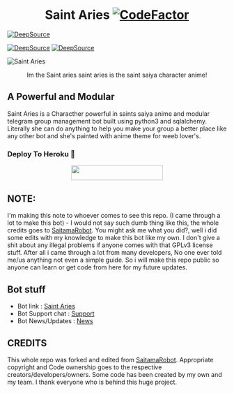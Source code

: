 <center>
  <h1> 
    Saint Aries <a href="https://www.codefactor.io/repository/github/idzero23/saintaries"><img src="https://www.codefactor.io/repository/github/idzero23/saintaries/badge?s=745e055fa302e5a4447c78cc7209bfcac5798841" alt="CodeFactor" /></a>
  </h1>
</center>

[![DeepSource](https://static.deepsource.io/deepsource-badge-light.svg)](https://deepsource.io/gh/idzero23/SaintAries/?ref=repository-badge)

<a href="https://deepsource.io/gh/idzero23/SaintAries/?ref=repository-badge}" target="_blank"><img alt="DeepSource" title="DeepSource" src="https://deepsource.io/gh/idzero23/SaintAries.svg/?label=active+issues&show_trend=true&token=AX_SAUidBGU75e2V2xMv0957"/></a>
<a href="https://deepsource.io/gh/idzero23/SaintAries/?ref=repository-badge}" target="_blank"><img alt="DeepSource" title="DeepSource" src="https://deepsource.io/gh/idzero23/SaintAries.svg/?label=resolved+issues&show_trend=true&token=AX_SAUidBGU75e2V2xMv0957"/></a>

![Saint Aries](https://telegra.ph/file/1535401e82bc8b4fbfa41.jpg)



<p>
  <center>
   Im the Saint aries saint aries is the saint saiya character anime!
  </center>
</p>



## A Powerful and Modular

Saint Aries is a Characther powerful in saints saiya anime and modular telegram group management bot built using python3 and sqlalchemy. Literally she can do anything to help you make your group a better place like any other bot and she's painted with anime theme for weeb lover's.

### Deploy To Heroku 📡</h4>

<p align="center"><a href="https://heroku.com/deploy?template=https://github.com/idzero23/SaintAries"> <img src="https://img.shields.io/badge/Deploy%20To%20Heroku-blueviolet?style=for-the-badge&logo=heroku" width="210" height="34.45"/></a></p>

## NOTE:

  I'm making this note to whoever comes to see this repo. (I came through a lot to make this bot) - I would not say such dumb thing like this, the whole credits goes to [SaitamaRobot](https://github.com/AnimeKaizoku/SaitamaRobot). You might ask me what you did?, well i did some edits with my knowledge to make this bot like my own. I don't give a shit about any illegal problems if anyone comes with that GPLv3 license stuff. After all i came through a lot from many developers, No one ever told me/us anything not even a simple guide. So i will make this repo public so anyone can learn or get code from here for my future updates.
## Bot stuff

* Bot link : [Saint Aries](https://t.me/idzeroid_bot)
* Bot Support chat : [Support](https://t.me/IDZEROIDSUPPORT)
* Bot News/Updates : [News](https://t.me/IDZEROID)

## CREDITS

This whole repo was forked and edited from [SaitamaRobot](https://github.com/AnimeKaizoku/SaitamaRobot). 
Appropriate copyright and Code ownership goes to the respective creators/developers/owners.
Some code has been created by my own and my team.
I thank everyone who is behind this huge project. 
